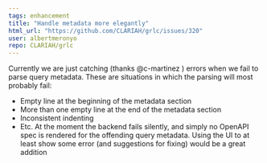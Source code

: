 ```yaml
---
tags: enhancement
title: "Handle metadata more elegantly"
html_url: "https://github.com/CLARIAH/grlc/issues/320"
user: albertmeronyo
repo: CLARIAH/grlc
---
```


Currently we are just catching (thanks @c-martinez ) errors when we fail to parse query metadata. These are situations in which the parsing will most probably fail:
- Empty line at the beginning of the metadata section
- More than one empty line at the end of the metadata section
- Inconsistent indenting
- Etc.
At the moment the backend fails silently, and simply no OpenAPI spec is rendered for the offending query metadata. Using the UI to at least show some error (and suggestions for fixing) would be a great addition